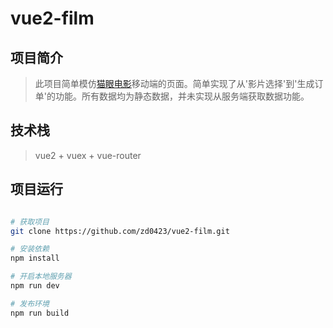 # vue2-film

## 项目简介

> 此项目简单模仿[猫眼电影](https://m.maoyan.com)移动端的页面。简单实现了从'影片选择'到'生成订单'的功能。所有数据均为静态数据，并未实现从服务端获取数据功能。

## 技术栈

> vue2 + vuex + vue-router 


## 项目运行

``` bash

# 获取项目
git clone https://github.com/zd0423/vue2-film.git

# 安装依赖
npm install

# 开启本地服务器
npm run dev

# 发布环境
npm run build

```
